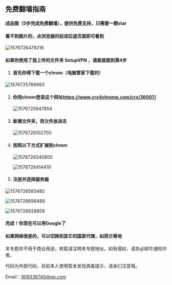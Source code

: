 ## 免费翻墙指南

#### 成品图（5步完成免费翻墙），提供免费支持，只需要一颗star

#### 看不到图片的，点浏览器的前进后退页面即可看到

![1576726479216](assets/1576726479216.png)

#### 如果你使用了我上传的文件夹 SetupVPN ，请直接跳到第4步

1. #### 首先你得下载一个chrom（电脑管家下载的）

![1576725766993](assets/1576725766993.png)

2. #### 你用chrom登录这个网址<https://www.crx4chrome.com/crx/36007/>

   ![1576725947854](assets/1576725947854.png)

3. #### 新建文件夹，将文件放进去

   ![1576726102700](assets/1576726102700.png)

4. #### 按照以下方式扩展到chrom

   ![1576726340805](assets/1576726340805.png)

   ![1576726414419](assets/1576726414419.png)

   

5. #### 注册并选择服务器

![1576726583482](assets/1576726583482.png)

![1576729699489](assets/1576729699489.png)

![1576726628858](assets/1576726628858.png)

#### 完成！你现在可以用Google了

#### 如果网络很差的，可以切换到其它的国家代理，如荷兰等地

本专题并不用于商业用途，转载请注明本专题地址，如有侵权，请务必邮件通知作者。

代码为外部代码，目前本人使用暂未发现病毒提示，请亲们注意哦。

Email：909336740@qq.com

